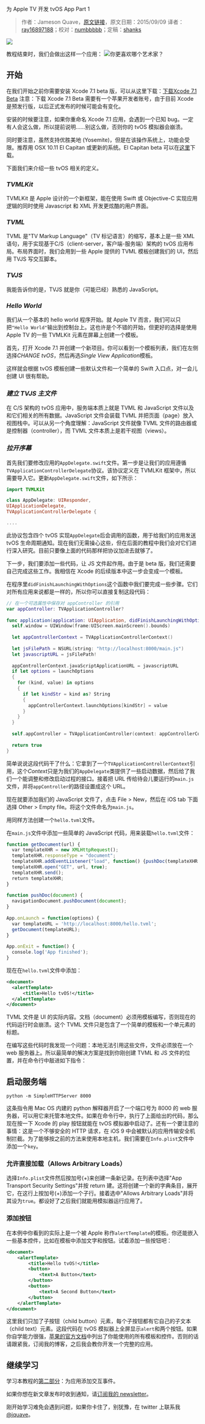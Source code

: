 为 Apple TV 开发 tvOS App Part 1

> 作者：Jameson Quave，[原文链接](http://jamesonquave.com/blog/developing-tvos-apps-for-apple-tv-with-swift/)，原文日期：2015/09/09
> 译者：[ray16897188](http://www.jianshu.com/users/97c49dfd1f9f/latest_articles)；校对：[numbbbbb](https://github.com/numbbbbb)；定稿：[shanks](http://codebuild.me/)
  








![](http://swift.gg/img/articles/developing-tvos-apps-for-apple-tv-with-swift/tvOS.png1444269947.479754)



教程结束时，我们会做出这样一个应用：
![你更喜欢哪个艺术家？](http://swift.gg/img/articles/developing-tvos-apps-for-apple-tv-with-swift/tvOSArtists.png1444269947.484753)

## 开始

在我们开始之前你需要安装 Xcode 7.1 beta 版，可以从这里下载：[下载Xcode 7.1 Beta](https://developer.apple.com/xcode/download/)
注意：下载 Xcode 7.1 Beta 需要有一个苹果开发者账号，由于目前 Xcode 是预发行版，以后正式发布的时候可能会有变化。

安装的时候要注意，如果你重命名 Xcode 7.1 应用，会遇到一个已知 bug。一定有人会这么做，所以提前说明……别这么做，否则你的 tvOS 模拟器会崩溃。

同时要注意，虽然支持优胜美地 (Yosemite)，但是在该操作系统上，功能会受限。推荐用 OSX 10.11 El Capitan 或更新的系统。El Capitan beta 可以在[这里](https://developer.apple.com/osx/download/)下载。

下面我们来介绍一些 tvOS 相关的定义。

### *TVMLKit*
TVMLKit 是 Apple 设计的一个新框架，能在使用 Swift 或 Objective-C 实现应用逻辑的同时使用 Javascript 和 XML 开发更炫酷的用户界面。

### *TVML*
TVML 是"TV Markup Language"（TV 标记语言）的缩写，基本上是一些 XML 语句，用于实现基于C/S（client-server，客户端-服务端）架构的 tvOS 应用布局。布局界面时，我们会用到一些 Apple 提供的 TVML 模板创建我们的 UI，然后用 TVJS 写交互脚本。

### *TVJS*
我能告诉你的是，TVJS 就是你（可能已经）熟悉的 JavaScript。 

### *Hello World*

我们从一个基本的 hello world 程序开始。就 Apple TV 而言，我们可以只把`"Hello World"`输出到控制台上。这也许是个不错的开始，但更好的选择是使用 Apple TV 的一些 TVMLKit 元素在屏幕上创建一个模板。

首先，打开 Xcode 7.1 并创建一个新项目。你可以看到一个模板列表，我们在左侧选择*CHANGE tvOS*，然后再选*Single View Application*模板。

这样就会根据 tvOS 模板创建一些默认文件和一个简单的 Swift 入口点，对一会儿创建 UI 很有帮助。

### *建立 TVJS 主文件*

在 C/S 架构的 tvOS 应用中，服务端本质上就是 TVML 和 JavaScript 文件以及和它们相关的所有数据。JavaScript 文件会装载 TVML 并把页面（page）放入视图栈中。可以从另一个角度理解：JavaScript 文件就像 TVML 文件的路由器或是控制器（controller），而 TVML 文件本质上是若干视图（views）。

### *拉开序幕*

首先我们要修改应用的`AppDelegate.swift`文件。第一步是让我们的应用遵循`TVApplicationControllerDelegate`协议。该协议定义在 TVMLKit 框架中，所以需要导入它。更新`AppDelegate.swift`文件，如下所示：

```swift
import TVMLKit

class AppDelegate: UIResponder,
UIApplicationDelegate,
TVApplicationControllerDelegate {

....
```

此协议包含四个 tvOS 实现`AppDelegate`后会调用的函数，用于给我们的应用发送 tvOS 生命周期通知。现在我们无需操心这些，但在后面的教程中我们会对它们进行深入研究。目前只要像上面的代码那样把协议加进去就够了。

下一步，我们要添加一些代码，让 JS 文件起作用。由于是 beta 版，我们还需要自己完成这些工作。我相信在 Xcode 的后续版本中这一步会变成一个模板。

在程序里`didFinishLaunchingWithOptions`这个函数中我们要完成一些步骤。它们对所有应用来说都是一样的，所以你可以直接复制这段代码：

```swift
// 在一个可选属性中保存对 appController 的引用
var appController: TVApplicationController?
 
func application(application: UIApplication, didFinishLaunchingWithOptions launchOptions: [NSObject: AnyObject]?) -> Bool {
  self.window = UIWindow(frame:UIScreen.mainScreen().bounds)
 
  let appControllerContext = TVApplicationControllerContext()
 
  let jsFilePath = NSURL(string: "http://localhost:8000/main.js")
  let javascriptURL = jsFilePath!
 
  appControllerContext.javaScriptApplicationURL = javascriptURL
  if let options = launchOptions
  {
    for (kind, value) in options
    {
      if let kindStr = kind as? String
      {
        appControllerContext.launchOptions[kindStr] = value
      }
    }
  }
 
  self.appController = TVApplicationController(context: appControllerContext, window: self.window, delegate: self)
 
  return true
}
```

简单说说这段代码干了什么：它拿到了一个`TVApplicationControllerContext`引用，这个*Context*只是为我们的`AppDelegate`类提供了一些启动数据，然后给了我们一个能调整和修改启动过程的接口。接着把 URL 传给待会儿要运行的`main.js`文件，并将`appController`的路径设置成这个 URL。

现在就要添加我们的 JavaScript 文件了，点击 File > New，然后在 iOS tab 下面选择 Other > Empty file。将这个文件命名为`main.js`。

用同样方法创建一个`hello.tvml`文件。

在`main.js`文件中添加一些简单的 JavaScript 代码，用来装载`hello.tvml`文件：

```javascript
function getDocument(url) {
  var templateXHR = new XMLHttpRequest();
  templateXHR.responseType = "document";
  templateXHR.addEventListener("load", function() {pushDoc(templateXHR.responseXML);}, false);
  templateXHR.open("GET", url, true);
  templateXHR.send();
  return templateXHR;
}
 
function pushDoc(document) {
  navigationDocument.pushDocument(document);
}
 
App.onLaunch = function(options) {
  var templateURL = 'http://localhost:8000/hello.tvml';
  getDocument(templateURL);
}
 
App.onExit = function() {
  console.log('App finished');
}
```

现在在`hello.tvml`文件中添加：

```xml
<document>
  <alertTemplate>
      <title>Hello tvOS!</title>
  </alertTemplate>
</document>
```

TVML 文件是 UI 的实际内容。文档（document）必须用模板编写，否则现在的代码运行时会崩溃。这个 TVML 文件只是包含了一个简单的模板和一个单元素的标题。

在编写这些代码时我发现一个问题：本地无法引用这些文件，文件必须放在一个 web 服务器上。所以最简单的解决方案是找到你刚创建 TVML 和 JS 文件的位置，并在命令行中敲进如下指令：

## 启动服务端

```
python -m SimpleHTTPServer 8000
```

这条指令用 Mac OS 内建的 python 解释器开启了一个端口号为 8000 的 web 服务器，可以用它来托管本地文件。如果在命令行中，执行了上面给出的代码，那么现在按一下 Xcode 的 play 按钮就能在 tvOS 模拟器中启动了。还有一个要注意的事情：这是一个不够安全的 HTTP 请求，在 iOS 9 中会被默认的应用传输安全机制拦截。为了能够按之前的方法来使用本地主机，我们需要在`Info.plist`文件中添加一个`key`。

### 允许直接加载（Allows Arbitrary Loads）

选择`Info.plist`文件然后按加号(+)来创建一条新记录。在列表中选择"App Transport Security Settings"并按 return 建。这将创建一个新的字典条目，展开它，在这行上按加号(+)添加一个子行。接着选中"Allows Arbitrary Loads"并将其设为`true`。都设好了之后我们就能用模拟器运行应用了。

### 添加按钮

在本例中你看到的实际上是一个被 Apple 称作`alertTemplate`的模板。你还能嵌入一些基本控件，比如在模板中添加文字和按钮。试着添加一些按钮吧：

```xml
<document>
    <alertTemplate>
        <title>Hello tvOS!</title>
        <button>
            <text>A Button</text>
        </button>
        <button>
            <text>A Second Button</text>
        </button>
    </alertTemplate>
</document>
```

这里我们只加了子按钮（child button）元素，每个子按钮都有它自己的子文本（child text）元素。这段代码在 tvOS 模拟器上全屏显示`alert`和两个按钮。如果你自学能力很强，[苹果的官方文档](https://developer.apple.com/library/prerelease/tvos/documentation/LanguagesUtilities/Conceptual/ATV_Template_Guide/TextboxTemplate.html#//apple_ref/doc/uid/TP40015064-CH2-SW8)中列出了你能使用的所有模板和控件。否则的话请跟紧我，订阅我的博客，之后我会教你开发一个完整的应用。

## 继续学习

学习本教程的[第二部分](http://jamesonquave.com/blog/developing-tvos-apps-for-apple-tv-part-2/)：为应用添加交互事件。

如果你想在新文章发布时收到通知，请[订阅我的 newsletter](http://eepurl.com/WKj4n)。

刚开始学习难免会遇到问题，如果你卡住了，别犹豫，在 twitter 上联系我[@jquave](http://twitter.com/jquave)。
